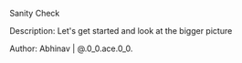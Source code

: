 Sanity Check

Description: Let's get started and look at the bigger picture

Author: Abhinav | @.0_0.ace.0_0.
